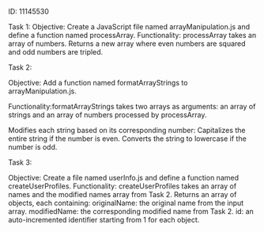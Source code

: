 ID: 11145530

Task 1: Objective: Create a JavaScript file named arrayManipulation.js and define a function named processArray.
Functionality: processArray takes an array of numbers. Returns a new array where even numbers are squared and odd numbers are tripled.

Task 2:

Objective: Add a function named formatArrayStrings to arrayManipulation.js.

Functionality:formatArrayStrings takes two arrays as arguments: an array of strings and an array of numbers processed by processArray.

Modifies each string based on its corresponding number:
Capitalizes the entire string if the number is even.
Converts the string to lowercase if the number is odd.

Task 3:

Objective: Create a file named userInfo.js and define a function named createUserProfiles.
Functionality: createUserProfiles takes an array of names and the modified names array from Task 2.
Returns an array of objects, each containing:
originalName: the original name from the input array.
modifiedName: the corresponding modified name from Task 2.
id: an auto-incremented identifier starting from 1 for each object.
